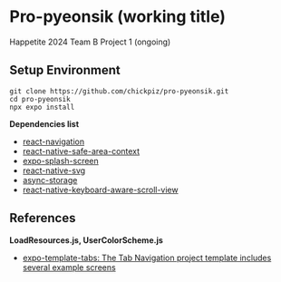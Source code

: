 # Pro-pyeonsik (working title)

Happetite 2024 Team B Project 1 (ongoing)

## Setup Environment

```shell
git clone https://github.com/chickpiz/pro-pyeonsik.git
cd pro-pyeonsik
npx expo install
```

**Dependencies list**

* [react-navigation](https://reactnavigation.org/docs/getting-started/)
* [react-native-safe-area-context](https://docs.expo.dev/versions/latest/sdk/safe-area-context/)
* [expo-splash-screen](https://docs.expo.dev/versions/latest/sdk/splash-screen/)
* [react-native-svg](https://github.com/software-mansion/react-native-svg)
* [async-storage](https://github.com/react-native-async-storage/async-storage)
* [react-native-keyboard-aware-scroll-view](https://github.com/APSL/react-native-keyboard-aware-scroll-view)

## References

**LoadResources.js, UserColorScheme.js**

* [expo-template-tabs: The Tab Navigation project template includes several example screens](https://codesandbox.io/p/sandbox/expo-template-tabs-olt54)